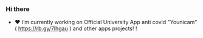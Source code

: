 ### Hi there 

- ❤️ I’m currently working on Official University App anti covid "Younicam" ( https://rb.gy/7lhgau )  and other apps projects! !


